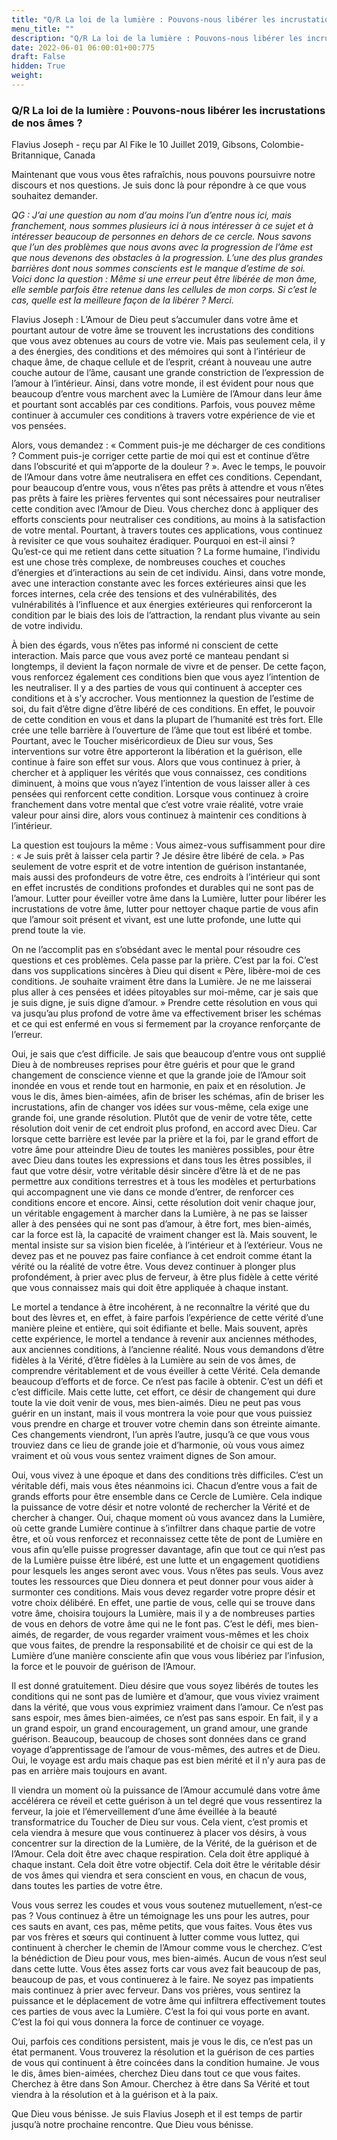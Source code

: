 ```yaml
---
title: "Q/R La loi de la lumière : Pouvons-nous libérer les incrustations de nos âmes ?"
menu_title: ""
description: "Q/R La loi de la lumière : Pouvons-nous libérer les incrustations de nos âmes ?"
date: 2022-06-01 06:00:01+00:775
draft: False
hidden: True
weight:
---
```

### Q/R La loi de la lumière : Pouvons-nous libérer les incrustations de nos âmes ?

Flavius Joseph - reçu par Al Fike le 10 Juillet 2019, Gibsons, Colombie-Britannique, Canada

Maintenant que vous vous êtes rafraîchis, nous pouvons poursuivre notre discours et nos questions. Je suis donc là pour répondre à ce que vous souhaitez demander.

*QG : J’ai une question au nom d’au moins l’un d’entre nous ici, mais franchement, nous sommes plusieurs ici à nous intéresser à ce sujet et à intéresser beaucoup de personnes en dehors de ce cercle. Nous savons que l’un des problèmes que nous avons avec la progression de l’âme est que nous devenons des obstacles à la progression. L’une des plus grandes barrières dont nous sommes conscients est le manque d’estime de soi. Voici donc la question : Même si une erreur peut être libérée de mon âme, elle semble parfois être retenue dans les cellules de mon corps. Si c’est le cas, quelle est la meilleure façon de la libérer ? Merci.*

Flavius Joseph : L’Amour de Dieu peut s’accumuler dans votre âme et pourtant autour de votre âme se trouvent les incrustations des conditions que vous avez obtenues au cours de votre vie. Mais pas seulement cela, il y a des énergies, des conditions et des mémoires qui sont à l’intérieur de chaque âme, de chaque cellule et de l’esprit, créant à nouveau une autre couche autour de l’âme, causant une grande constriction de l’expression de l’amour à l’intérieur. Ainsi, dans votre monde, il est évident pour nous que beaucoup d’entre vous marchent avec la Lumière de l’Amour dans leur âme et pourtant sont accablés par ces conditions. Parfois, vous pouvez même continuer à accumuler ces conditions à travers votre expérience de vie et vos pensées.

Alors, vous demandez : « Comment puis-je me décharger de ces conditions ? Comment puis-je corriger cette partie de moi qui est et continue d’être dans l’obscurité et qui m’apporte de la douleur ? ». Avec le temps, le pouvoir de l’Amour dans votre âme neutralisera en effet ces conditions. Cependant, pour beaucoup d’entre vous, vous n’êtes pas prêts à attendre et vous n’êtes pas prêts à faire les prières ferventes qui sont nécessaires pour neutraliser cette condition avec l’Amour de Dieu. Vous cherchez donc à appliquer des efforts conscients pour neutraliser ces conditions, au moins à la satisfaction de votre mental. Pourtant, à travers toutes ces applications, vous continuez à revisiter ce que vous souhaitez éradiquer. Pourquoi en est-il ainsi ? Qu’est-ce qui me retient dans cette situation ? La forme humaine, l’individu est une chose très complexe, de nombreuses couches et couches d’énergies et d’interactions au sein de cet individu. Ainsi, dans votre monde, avec une interaction constante avec les forces extérieures ainsi que les forces internes, cela crée des tensions et des vulnérabilités, des vulnérabilités à l’influence et aux énergies extérieures qui renforceront la condition par le biais des lois de l’attraction, la rendant plus vivante au sein de votre individu.

À bien des égards, vous n’êtes pas informé ni conscient de cette interaction. Mais parce que vous avez porté ce manteau pendant si longtemps, il devient la façon normale de vivre et de penser. De cette façon, vous renforcez également ces conditions bien que vous ayez l’intention de les neutraliser. Il y a des parties de vous qui continuent à accepter ces conditions et à s’y accrocher. Vous mentionnez la question de l’estime de soi, du fait d’être digne d’être libéré de ces conditions. En effet, le pouvoir de cette condition en vous et dans la plupart de l’humanité est très fort. Elle crée une telle barrière à l’ouverture de l’âme que tout est libéré et tombe. Pourtant, avec le Toucher miséricordieux de Dieu sur vous, Ses interventions sur votre être apporteront la libération et la guérison, elle continue à faire son effet sur vous. Alors que vous continuez à prier, à chercher et à appliquer les vérités que vous connaissez, ces conditions diminuent, à moins que vous n’ayez l’intention de vous laisser aller à ces pensées qui renforcent cette condition. Lorsque vous continuez à croire franchement dans votre mental que c’est votre vraie réalité, votre vraie valeur pour ainsi dire, alors vous continuez à maintenir ces conditions à l’intérieur.

La question est toujours la même : Vous aimez-vous suffisamment pour dire : « Je suis prêt à laisser cela partir ? Je désire être libéré de cela. » Pas seulement de votre esprit et de votre intention de guérison instantanée, mais aussi des profondeurs de votre être, ces endroits à l’intérieur qui sont en effet incrustés de conditions profondes et durables qui ne sont pas de l’amour. Lutter pour éveiller votre âme dans la Lumière, lutter pour libérer les incrustations de votre âme, lutter pour nettoyer chaque partie de vous afin que l’amour soit présent et vivant, est une lutte profonde, une lutte qui prend toute la vie.

On ne l’accomplit pas en s’obsédant avec le mental pour résoudre ces questions et ces problèmes. Cela passe par la prière. C’est par la foi. C’est dans vos supplications sincères à Dieu qui disent « Père, libère-moi de ces conditions. Je souhaite vraiment être dans la Lumière. Je ne me laisserai plus aller à ces pensées et idées pitoyables sur moi-même, car je sais que je suis digne, je suis digne d’amour. » Prendre cette résolution en vous qui va jusqu’au plus profond de votre âme va effectivement briser les schémas et ce qui est enfermé en vous si fermement par la croyance renforçante de l’erreur.

Oui, je sais que c’est difficile. Je sais que beaucoup d’entre vous ont supplié Dieu à de nombreuses reprises pour être guéris et pour que le grand changement de conscience vienne et que la grande joie de l’Amour soit inondée en vous et rende tout en harmonie, en paix et en résolution. Je vous le dis, âmes bien-aimées, afin de briser les schémas, afin de briser les incrustations, afin de changer vos idées sur vous-même, cela exige une grande foi, une grande résolution. Plutôt que de venir de votre tête, cette résolution doit venir de cet endroit plus profond, en accord avec Dieu. Car lorsque cette barrière est levée par la prière et la foi, par le grand effort de votre âme pour atteindre Dieu de toutes les manières possibles, pour être avec Dieu dans toutes les expressions et dans tous les êtres possibles, il faut que votre désir, votre véritable désir sincère d’être là et de ne pas permettre aux conditions terrestres et à tous les modèles et perturbations qui accompagnent une vie dans ce monde d’entrer, de renforcer ces conditions encore et encore. Ainsi, cette résolution doit venir chaque jour, un véritable engagement à marcher dans la Lumière, à ne pas se laisser aller à des pensées qui ne sont pas d’amour, à être fort, mes bien-aimés, car la force est là, la capacité de vraiment changer est là. Mais souvent, le mental insiste sur sa vision bien ficelée, à l’intérieur et à l’extérieur. Vous ne devez pas et ne pouvez pas faire confiance à cet endroit comme étant la vérité ou la réalité de votre être. Vous devez continuer à plonger plus profondément, à prier avec plus de ferveur, à être plus fidèle à cette vérité que vous connaissez mais qui doit être appliquée à chaque instant.

Le mortel a tendance à être incohérent, à ne reconnaître la vérité que du bout des lèvres et, en effet, à faire parfois l’expérience de cette vérité d’une manière pleine et entière, qui soit édifiante et belle. Mais souvent, après cette expérience, le mortel a tendance à revenir aux anciennes méthodes, aux anciennes conditions, à l’ancienne réalité. Nous vous demandons d’être fidèles à la Vérité, d’être fidèles à la Lumière au sein de vos âmes, de comprendre véritablement et de vous éveiller à cette Vérité. Cela demande beaucoup d’efforts et de force. Ce n’est pas facile à obtenir. C’est un défi et c’est difficile. Mais cette lutte, cet effort, ce désir de changement qui dure toute la vie doit venir de vous, mes bien-aimés. Dieu ne peut pas vous guérir en un instant, mais il vous montrera la voie pour que vous puissiez vous prendre en charge et trouver votre chemin dans son étreinte aimante. Ces changements viendront, l’un après l’autre, jusqu’à ce que vous vous trouviez dans ce lieu de grande joie et d’harmonie, où vous vous aimez vraiment et où vous vous sentez vraiment dignes de Son amour.

Oui, vous vivez à une époque et dans des conditions très difficiles. C’est un véritable défi, mais vous êtes néanmoins ici. Chacun d’entre vous a fait de grands efforts pour être ensemble dans ce Cercle de Lumière. Cela indique la puissance de votre désir et notre volonté de rechercher la Vérité et de chercher à changer. Oui, chaque moment où vous avancez dans la Lumière, où cette grande Lumière continue à s’infiltrer dans chaque partie de votre être, et où vous renforcez et reconnaissez cette tête de pont de Lumière en vous afin qu’elle puisse progresser davantage, afin que tout ce qui n’est pas de la Lumière puisse être libéré, est une lutte et un engagement quotidiens pour lesquels les anges seront avec vous. Vous n’êtes pas seuls. Vous avez toutes les ressources que Dieu donnera et peut donner pour vous aider à surmonter ces conditions. Mais vous devez regarder votre propre désir et votre choix délibéré. En effet, une partie de vous, celle qui se trouve dans votre âme, choisira toujours la Lumière, mais il y a de nombreuses parties de vous en dehors de votre âme qui ne le font pas. C’est le défi, mes bien-aimés, de regarder, de vous regarder vraiment vous-mêmes et les choix que vous faites, de prendre la responsabilité et de choisir ce qui est de la Lumière d’une manière consciente afin que vous vous libériez par l’infusion, la force et le pouvoir de guérison de l’Amour.

Il est donné gratuitement. Dieu désire que vous soyez libérés de toutes les conditions qui ne sont pas de lumière et d’amour, que vous viviez vraiment dans la vérité, que vous vous exprimiez vraiment dans l’amour. Ce n’est pas sans espoir, mes âmes bien-aimées, ce n’est pas sans espoir. En fait, il y a un grand espoir, un grand encouragement, un grand amour, une grande guérison. Beaucoup, beaucoup de choses sont données dans ce grand voyage d’apprentissage de l’amour de vous-mêmes, des autres et de Dieu. Oui, le voyage est ardu mais chaque pas est bien mérité et il n’y aura pas de pas en arrière mais toujours en avant.

Il viendra un moment où la puissance de l’Amour accumulé dans votre âme accélérera ce réveil et cette guérison à un tel degré que vous ressentirez la ferveur, la joie et l’émerveillement d’une âme éveillée à la beauté transformatrice du Toucher de Dieu sur vous. Cela vient, c’est promis et cela viendra à mesure que vous continuerez à placer vos désirs, à vous concentrer sur la direction de la Lumière, de la Vérité, de la guérison et de l’Amour. Cela doit être avec chaque respiration. Cela doit être appliqué à chaque instant. Cela doit être votre objectif. Cela doit être le véritable désir de vos âmes qui viendra et sera conscient en vous, en chacun de vous, dans toutes les parties de votre être.

Vous vous serrez les coudes et vous vous soutenez mutuellement, n’est-ce pas ? Vous continuez à être un témoignage les uns pour les autres, pour ces sauts en avant, ces pas, même petits, que vous faites. Vous êtes vus par vos frères et sœurs qui continuent à lutter comme vous luttez, qui continuent à chercher le chemin de l’Amour comme vous le cherchez. C’est la bénédiction de Dieu pour vous, mes bien-aimés. Aucun de vous n’est seul dans cette lutte. Vous êtes assez forts car vous avez fait beaucoup de pas, beaucoup de pas, et vous continuerez à le faire. Ne soyez pas impatients mais continuez à prier avec ferveur. Dans vos prières, vous sentirez la puissance et le déplacement de votre âme qui infiltrera effectivement toutes ces parties de vous avec la Lumière. C’est la foi qui vous porte en avant. C’est la foi qui vous donnera la force de continuer ce voyage.

Oui, parfois ces conditions persistent, mais je vous le dis, ce n’est pas un état permanent. Vous trouverez la résolution et la guérison de ces parties de vous qui continuent à être coincées dans la condition humaine. Je vous le dis, âmes bien-aimées, cherchez Dieu dans tout ce que vous faites. Cherchez à être dans Son Amour. Cherchez à être dans Sa Vérité et tout viendra à la résolution et à la guérison et à la paix.

Que Dieu vous bénisse. Je suis Flavius Joseph et il est temps de partir jusqu’à notre prochaine rencontre. Que Dieu vous bénisse.



